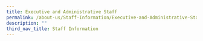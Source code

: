 ```yaml
---
title: Executive and Administrative Staff
permalink: /about-us/Staff-Information/Executive-and-Administrative-Staff/
description: ""
third_nav_title: Staff Information
---
```

